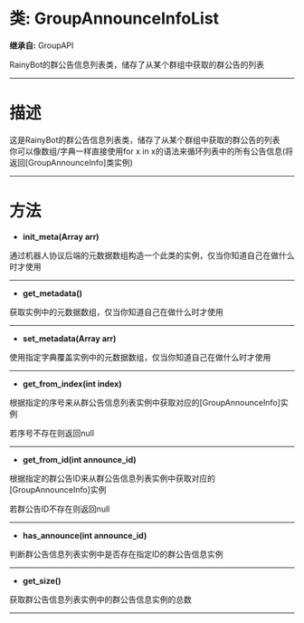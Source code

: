 # 类: GroupAnnounceInfoList  
  
**继承自:** GroupAPI  
  
RainyBot的群公告信息列表类，储存了从某个群组中获取的群公告的列表  
  
---  
  
# 描述  
  
这是RainyBot的群公告信息列表类，储存了从某个群组中获取的群公告的列表   
你可以像数组/字典一样直接使用for x in x的语法来循环列表中的所有公告信息(将返回[GroupAnnounceInfo]类实例)  
  
---  
  
# 方法 
  
- **init_meta(Array arr)**  
  
通过机器人协议后端的元数据数组构造一个此类的实例，仅当你知道自己在做什么时才使用  
  
---  
  
- **get_metadata()**  
  
获取实例中的元数据数组，仅当你知道自己在做什么时才使用  
  
---  
  
- **set_metadata(Array arr)**  
  
使用指定字典覆盖实例中的元数据数组，仅当你知道自己在做什么时才使用  
  
---  
  
- **get_from_index(int index)**  
  
根据指定的序号来从群公告信息列表实例中获取对应的[GroupAnnounceInfo]实例   
  
若序号不存在则返回null  
  
---  
  
- **get_from_id(int announce_id)**  
  
根据指定的群公告ID来从群公告信息列表实例中获取对应的[GroupAnnounceInfo]实例   
  
若群公告ID不存在则返回null  
  
---  
  
- **has_announce(int announce_id)**  
  
判断群公告信息列表实例中是否存在指定ID的群公告信息实例  
  
---  
  
- **get_size()**  
  
获取群公告信息列表实例中的群公告信息实例的总数  
  
---  
  

